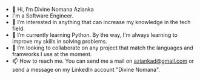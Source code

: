 - 👋 Hi, I’m Divine Nomana Azianka
- I'm a Software Engineer. 
- 👀 I’m interested in anything that can increase my knowledge in the tech field.
- 🌱 I’m currently learning Python. By the way, I'm always learning to improve my skills in solving problems.
- 💞️ I’m looking to collaborate on any project that match the languages and framworks I use at the moment.
- 📫 How to reach me. You can send me a mail on aziankad@gmail.com or send a message on my LinkedIn account "Divine Nomana".

<!---
iamnomana/iamnomana is a ✨ special ✨ repository because its `README.md` (this file) appears on your GitHub profile.
You can click the Preview link to take a look at your changes.
--->
